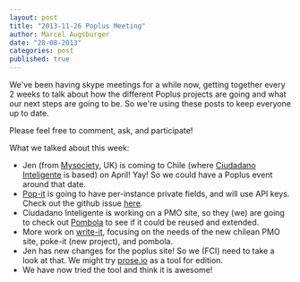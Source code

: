 ```yaml
---
layout: post
title: "2013-11-26 Poplus Meeting"
author: Marcel Augsburger
date: "28-08-2013"
categories: post
published: true
---
```


We've been having skype meetings for a while now, getting together every 2 weeks to talk about how the different Poplus projects are going and what our next steps are going to be. So we're using these posts to keep everyone up to date.

Please feel free to comment, ask, and participate!

What we talked about this week:

+ Jen (from [Mysociety][mysociety], UK) is coming to Chile (where [Ciudadano Inteligente][fci] is based) on April! Yay! So we could have a Poplus event around that date.
+ [Pop-it][pop-it] is going to have per-instance private fields, and will use API keys. Check out the github issue [here][issue].
+ Ciudadano Inteligente is working on a PMO site, so they (we) are going to check out [Pombola][pombola] to see if it could be reused and extended.
+ More work on [write-it][write-it], focusing on the needs of the new chilean PMO site, poke-it (new project), and pombola.
+ Jen has new changes for the poplus site! So we (FCI) need to take a look at that. We might try [prose.io](http://prose.io) as a tool for edition.
+ We have now tried the tool and think it is awesome!

[mysociety]: http://mysociety.org
[pombola]: https://github.com/mysociety/pombola
[fci]: http://ciudadanointeligente.org
[write-it]: http://poplus.org/posts/writeit/
[pop-it]: http://poplus.org/posts/popit/
[issue]: https://github.com/mysociety/popit/issues/256#issuecomment-29220540